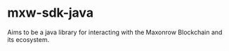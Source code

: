 mxw-sdk-java
==========

Aims to be a java library for interacting with the Maxonrow Blockchain and its ecosystem.